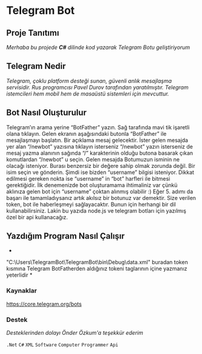 # Telegram Bot

## Proje Tanıtımı 

*Merhaba bu projede **C#** dilinde kod yazarak Telegram Botu geliştiriyorum*

## Telegram Nedir

*Telegram, çoklu platform desteği sunan, güvenli anlık mesajlaşma servisidir. Rus programcısı Pavel Durov tarafından yaratılmıştır. 
Telegram istemcileri hem mobil hem de masaüstü sistemleri için mevcuttur.*

## Bot Nasıl Oluşturulur ##
Telegram’ın arama yerine “BotFather” yazın. Sağ tarafında mavi tik işaretli olana tıklayın.
Gelen ekranın aşağısındaki butonla “BotFather” ile mesajlaşmayı başlatın.
Bir açıklama mesaj gelecektir. İster gelen mesajda yer alan “/newbot” yazısına tıklayın isterseniz “/newbot” yazın isterseniz de mesaj yazma alanının sağında “/” karakterinin olduğu butona basarak çıkan komutlardan “/newbot” u seçin.
Gelen mesajda Botumuzun isminin ne olacağı isteniyor. Burası benzersiz bir değere sahip olmak zorunda değil. Bir isim seçin ve gönderin.
Şimdi ise bizden “username” bilgisi isteniyor. Dikkat edilmesi gereken nokta ise “username” in “bot” harfleri ile bitmesi gerektiğidir. İlk denemenizde bot oluşturamama ihtimaliniz var çünkü aklınıza gelen bot için “username” çoktan alınmış olabilir :)
Eğer 5. adımı da başarı ile tamamladıysanız artık akılsız bir botunuz var demektir. Size verilen token, bot ile haberleşmeyi sağlayacaktır. Bunun için herhangi bir dil kullanabilirsiniz. Lakin bu yazıda node.js ve telegram botları için yazılmış özel bir api kullanacağız.

## Yazdığım Program Nasıl Çalışır
* 
"C:\Users\TelegramBot\TelegramBot\bin\Debug\data.xml" buradan token kısmına Telegram BotFatherden aldığınız tokeni <token> taglarının içine yazmanız yeterlidir
*

### Kaynaklar ###
https://core.telegram.org/bots

### Destek ###
*Desteklerinden dolayı Önder Özkum'a teşekkür ederim*

```.Net``` ```C#``` ```XML``` ```Software``` ```Computer``` ```Programmer``` ```Api```  
